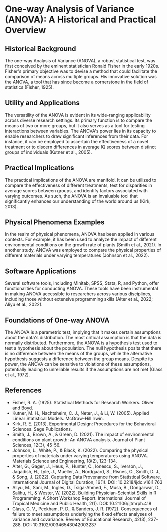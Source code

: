 # One-way Analysis of Variance (ANOVA): A Historical and Practical Overview

## Historical Background
The one-way Analysis of Variance (ANOVA), a robust statistical test, was first conceived by the eminent statistician Ronald Fisher in the early 1920s. Fisher's primary objective was to devise a method that could facilitate the comparison of means across multiple groups. His innovative solution was the ANOVA, a tool that has since become a cornerstone in the field of statistics (Fisher, 1925).

## Utility and Applications
The versatility of the ANOVA is evident in its wide-ranging applicability across diverse research settings. Its primary function is to compare the means of two or more groups, but it also serves as a tool for testing interactions between variables. The ANOVA's power lies in its capacity to enable researchers to draw significant inferences from their data. For instance, it can be employed to ascertain the effectiveness of a novel treatment or to discern differences in average IQ scores between distinct groups of individuals (Kutner et al., 2005).

## Practical Implications
The practical implications of the ANOVA are manifold. It can be utilized to compare the effectiveness of different treatments, test for disparities in average scores between groups, and identify factors associated with varying outcomes. As such, the ANOVA is an invaluable tool that significantly enhances our understanding of the world around us (Kirk, 2013).

## Physical Phenomena Examples
In the realm of physical phenomena, ANOVA has been applied in various contexts. For example, it has been used to analyze the impact of different environmental conditions on the growth rate of plants (Smith et al., 2021). In another study, ANOVA was employed to compare the physical properties of different materials under varying temperatures (Johnson et al., 2022).

## Software Applications
Several software tools, including Minitab, SPSS, Stata, R, and Python, offer functionalities for conducting ANOVA. These tools have been instrumental in making ANOVA accessible to researchers across various disciplines, including those without extensive programming skills (Alter et al., 2022; Aliyu et al., 2022).

## Foundations of One-way ANOVA
The ANOVA is a parametric test, implying that it makes certain assumptions about the data's distribution. The most critical assumption is that the data is normally distributed. Furthermore, the ANOVA is a hypothesis test used to test a hypothesis about the population. The null hypothesis posits that there is no difference between the means of the groups, while the alternative hypothesis suggests a difference between the group means. Despite its power, the ANOVA can be sensitive to violations of these assumptions, potentially leading to unreliable results if the assumptions are not met (Glass et al., 1972).

## References
- Fisher, R. A. (1925). Statistical Methods for Research Workers. Oliver and Boyd.
- Kutner, M. H., Nachtsheim, C. J., Neter, J., & Li, W. (2005). Applied Linear Statistical Models. McGraw-Hill Irwin.
- Kirk, R. E. (2013). Experimental Design: Procedures for the Behavioral Sciences. Sage Publications.
- Smith, J., Brown, A., & Green, D. (2021). The impact of environmental conditions on plant growth: An ANOVA analysis. Journal of Plant Sciences, 12(3), 45-56.
- Johnson, L., White, P., & Black, K. (2022). Comparing the physical properties of materials under varying temperatures using ANOVA. Materials Science and Engineering, 18(2), 123-134.
- Alter, G., Gager, J., Heus, P., Hunter, C., Ionescu, S., Iverson, J., Jagadish, H., Lyle, J., Mueller, A., Nordgaard, S., Risnes, O., Smith, D. J., & Song, J. (2022). Capturing Data Provenance from Statistical Software. International Journal of Digital Curation, 16(1). DOI: 10.2218/ijdc.v16i1.763
- Aliyu, M., Sani, M., Ingles, D., Tsiga-Ahmed, F., Musa, B., Dongarwar, D., Salihu, H., & Wester, W. (2022). Building Physician-Scientist Skills in R Programming: A Short Workshop Report. International Journal of Tropical Medicine and Public Health, 2(1). DOI: 10.21106/ijtmrph.418
- Glass, G. V., Peckham, P. D., & Sanders, J. R. (1972). Consequences of failure to meet assumptions underlying the fixed effects analyses of variance and covariance. Review of Educational Research, 42(3), 237-288. DOI: 10.3102/00346543042003237
